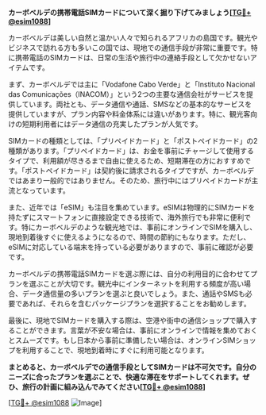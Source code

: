**カーボベルデの携帯電話SIMカードについて深く掘り下げてみましょう[[TG💪+ @esim1088](https://t.me/s/esim1088)]**

カーボベルデは美しい自然と温かい人々で知られるアフリカの島国です。観光やビジネスで訪れる方も多いこの国では、現地での通信手段が非常に重要です。特に携帯電話のSIMカードは、日常の生活や旅行中の連絡手段として欠かせないアイテムです。

まず、カーボベルデでは主に「Vodafone Cabo Verde」と「Instituto Nacional das Comunicações（INACOM）」という2つの主要な通信会社がサービスを提供しています。両社とも、データ通信や通話、SMSなどの基本的なサービスを提供していますが、プラン内容や料金体系には違いがあります。特に、観光客向けの短期利用者にはデータ通信の充実したプランが人気です。

SIMカードの種類としては、「プリペイドカード」と「ポストペイドカード」の2種類があります。「プリペイドカード」は、お金を事前にチャージして使用するタイプで、利用額が尽きるまで自由に使えるため、短期滞在の方におすすめです。「ポストペイドカード」は契約後に請求されるタイプですが、カーボベルデではあまり一般的ではありません。そのため、旅行中にはプリペイドカードが主流となっています。

また、近年では「eSIM」も注目を集めています。eSIMは物理的にSIMカードを持たずにスマートフォンに直接設定できる技術で、海外旅行でも非常に便利です。特にカーボベルデのような観光地では、事前にオンラインでSIMを購入し、現地到着後すぐに使えるようになるので、時間の節約にもなります。ただし、eSIMに対応している端末を持っている必要がありますので、事前に確認が必要です。

カーボベルデの携帯電話SIMカードを選ぶ際には、自分の利用目的に合わせてプランを選ぶことが大切です。観光中にインターネットを利用する頻度が高い場合、データ通信量の多いプランを選ぶと良いでしょう。また、通話やSMSも必要であれば、それらを含むパッケージプランを選択することをお勧めします。

最後に、現地でSIMカードを購入する際は、空港や街中の通信ショップで購入することができます。言葉が不安な場合は、事前にオンラインで情報を集めておくとスムーズです。もし日本から事前に準備したい場合は、オンラインSIMショップを利用することで、現地到着時にすぐに利用可能となります。

**まとめると、カーボベルデでの通信手段としてSIMカードは不可欠です。自分のニーズに合ったプランを選ぶことで、快適な滞在をサポートしてくれます。ぜひ、旅行の計画に組み込んでみてください[[TG💪+ @esim1088](https://t.me/s/esim1088)]**

[[TG💪+ @esim1088](https://t.me/s/esim1088) ![Image](https://i.postimg.cc/Y0z9fWf4/image.png)]